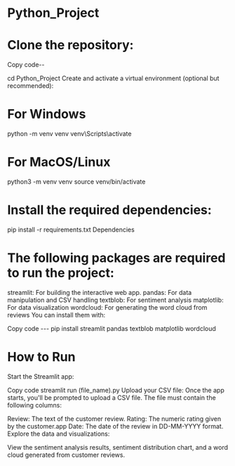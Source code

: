 # Python_Project

# Clone the repository:

Copy code--

cd Python_Project
Create and activate a virtual environment (optional but recommended):


# For Windows
python -m venv venv
venv\Scripts\activate

# For MacOS/Linux
python3 -m venv venv
source venv/bin/activate

# Install the required dependencies:

pip install -r requirements.txt
Dependencies

# The following packages are required to run the project:
streamlit: For building the interactive web app.
  pandas: For data manipulation and CSV handling
  textblob: For sentiment analysis
  matplotlib: For data visualization
  wordcloud: For generating the word cloud from reviews
  You can install them with:


Copy code ---
pip install streamlit pandas textblob matplotlib wordcloud

# How to Run

Start the Streamlit app:

Copy code
streamlit run (file_name).py
Upload your CSV file: Once the app starts, you'll be prompted to upload a CSV file. The file must contain the following columns:

Review: The text of the customer review.
Rating: The numeric rating given by the customer.app
Date: The date of the review in DD-MM-YYYY format.
Explore the data and visualizations:

View the sentiment analysis results, sentiment distribution chart, and a word cloud generated from customer reviews.
